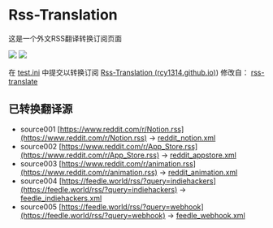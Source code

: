 # Rss-Translation

这是一个外文RSS翻译转换订阅页面 


![](https://github.com/talengu/rss-translate/workflows/circle_translate/badge.svg)
![](https://github.com/talengu/rss-translate/workflows/Deploy/badge.svg)

在 [test.ini](https://github.com/rcy1314/Rss-Translation/blob/main/test.ini) 中提交以转换订阅
 [ Rss-Translation (rcy1314.github.io)](https://rcy1314.github.io/Rss-Translation/))
 修改自： [ rss-translate ](https://github.com/talengu/rss-translate)

## 已转换翻译源

 - source001 [https://www.reddit.com/r/Notion.rss](https://www.reddit.com/r/Notion.rss) -> [reddit_notion.xml](rss/reddit_notion.xml)
 - source002 [https://www.reddit.com/r/App_Store.rss](https://www.reddit.com/r/App_Store.rss) -> [reddit_appstore.xml](rss/reddit_appstore.xml)
 - source003 [https://www.reddit.com/r/animation.rss](https://www.reddit.com/r/animation.rss) -> [reddit_animation.xml](rss/reddit_animation.xml)
 - source004 [https://feedle.world/rss/?query=indiehackers](https://feedle.world/rss/?query=indiehackers) -> [feedle_indiehackers.xml](rss/feedle_indiehackers.xml)
 - source005 [https://feedle.world/rss/?query=webhook](https://feedle.world/rss/?query=webhook) -> [feedle_webhook.xml](rss/feedle_webhook.xml)
